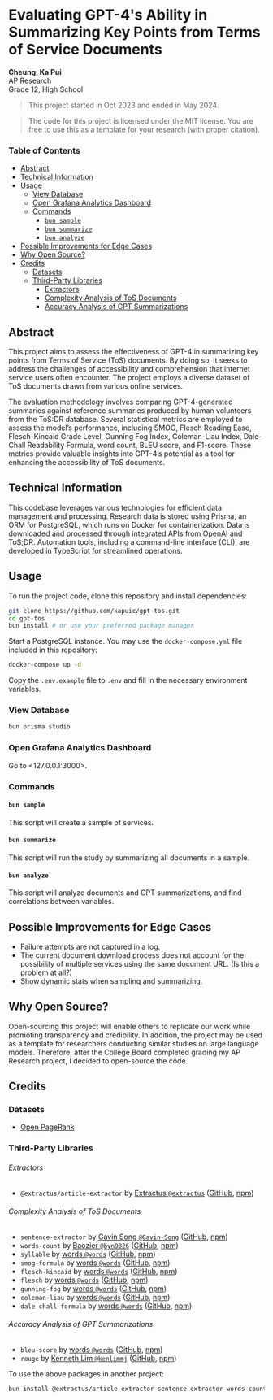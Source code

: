 # Evaluating GPT-4's Ability in Summarizing Key Points from Terms of Service Documents

**Cheung, Ka Pui**<br />AP Research<br />Grade 12, High School<br />

> This project started in Oct 2023 and ended in May 2024.

> The code for this project is licensed under the MIT license. You are free to use this as a template for your research (with proper citation).

### Table of Contents

- [Abstract](#abstract)
- [Technical Information](#technical-information)
- [Usage](#usage)
  - [View Database](#view-database)
  - [Open Grafana Analytics Dashboard](#open-grafana-analytics-dashboard)
  - [Commands](#commands)
    - [`bun sample`](#bun-sample)
    - [`bun summarize`](#bun-summarize)
    - [`bun analyze`](#bun-analyze)
- [Possible Improvements for Edge Cases](#possible-improvements-for-edge-cases)
- [Why Open Source?](#why-open-source)
- [Credits](#credits)
  - [Datasets](#datasets)
  - [Third-Party Libraries](#third-party-libraries)
    - [Extractors](#extractors)
    - [Complexity Analysis of ToS Documents](#complexity-analysis-of-tos-documents)
    - [Accuracy Analysis of GPT Summarizations](#accuracy-analysis-of-gpt-summarizations)

## Abstract

This project aims to assess the effectiveness of GPT-4 in summarizing key points from Terms of Service (ToS) documents. By doing so, it seeks to address the challenges of accessibility and comprehension that internet service users often encounter. The project employs a diverse dataset of ToS documents drawn from various online services.

The evaluation methodology involves comparing GPT-4-generated summaries against reference summaries produced by human volunteers from the ToS:DR database. Several statistical metrics are employed to assess the model’s performance, including SMOG, Flesch Reading Ease, Flesch-Kincaid Grade Level, Gunning Fog Index, Coleman-Liau Index, Dale-Chall Readability Formula, word count, BLEU score, and F1-score. These metrics provide valuable insights into GPT-4’s potential as a tool for enhancing the accessibility of ToS documents.

## Technical Information

This codebase leverages various technologies for efficient data management and processing. Research data is stored using Prisma, an ORM for PostgreSQL, which runs on Docker for containerization. Data is downloaded and processed through integrated APIs from OpenAI and ToS;DR. Automation tools, including a command-line interface (CLI), are developed in TypeScript for streamlined operations.

## Usage

To run the project code, clone this repository and install dependencies:

```bash
git clone https://github.com/kapuic/gpt-tos.git
cd gpt-tos
bun install # or use your preferred package manager
```

Start a PostgreSQL instance. You may use the `docker-compose.yml` file included in this repository:

```bash
docker-compose up -d
```

Copy the `.env.example` file to `.env` and fill in the necessary environment variables.

### View Database

```sh
bun prisma studio
```

### Open Grafana Analytics Dashboard

Go to <127.0.0.1:3000>.

### Commands

#### `bun sample`

This script will create a sample of services.

#### `bun summarize`

This script will run the study by summarizing all documents in a sample.

#### `bun analyze`

This script will analyze documents and GPT summarizations, and find correlations between variables.

## Possible Improvements for Edge Cases

- Failure attempts are not captured in a log.
- The current document download process does not account for the possibility of multiple services using the same document URL. (Is this a problem at all?)
- Show dynamic stats when sampling and summarizing.

## Why Open Source?

Open-sourcing this project will enable others to replicate our work while promoting transparency and credibility. In addition, the project may be used as a template for researchers conducting similar studies on large language models. Therefore, after the College Board completed grading my AP Research project, I decided to open-source the code.

## Credits

### Datasets

- [Open PageRank](https://www.domcop.com/openpagerank/what-is-openpagerank/)

### Third-Party Libraries

###### Extractors

- `@extractus/article-extractor` by [Extractus `@extractus`](https://github.com/extractus) ([GitHub](https://github.com/extractus/article-extractor), [npm](https://www.npmjs.com/package/@extractus/article-extractor))

###### Complexity Analysis of ToS Documents

- `sentence-extractor` by [Gavin Song `@Gavin-Song`](https://github.com/Gavin-Song) ([GitHub](https://github.com/Gavin-Song/SentenceExtractor), [npm](https://www.npmjs.com/package/sentence-extractor))
- `words-count` by [Baozier `@byn9826`](https://github.com/byn9826) ([GitHub](https://github.com/byn9826/words-count), [npm](https://www.npmjs.com/package/words-count))
- `syllable` by [words `@words`](https://github.com/words) ([GitHub](https://github.com/words/syllable), [npm](https://www.npmjs.com/package/syllable))
- `smog-formula` by [words `@words`](https://github.com/words) ([GitHub](https://github.com/words/smog-formula), [npm](https://www.npmjs.com/package/smog-formula))
- `flesch-kincaid` by [words `@words`](https://github.com/words) ([GitHub](https://github.com/words/flesch-kincaid), [npm](https://www.npmjs.com/package/flesch-kincaid))
- `flesch` by [words `@words`](https://github.com/words) ([GitHub](https://github.com/words/flesch), [npm](https://www.npmjs.com/package/flesch))
- `gunning-fog` by [words `@words`](https://github.com/words) ([GitHub](https://github.com/words/gunning-fog), [npm](https://www.npmjs.com/package/gunning-fog))
- `coleman-liau` by [words `@words`](https://github.com/words) ([GitHub](https://github.com/words/coleman-liau), [npm](https://www.npmjs.com/package/coleman-liau))
- `dale-chall-formula` by [words `@words`](https://github.com/words) ([GitHub](https://github.com/words/dale-chall-formula), [npm](https://www.npmjs.com/package/dale-chall-formula))

###### Accuracy Analysis of GPT Summarizations

- `bleu-score` by [words `@words`](https://github.com/words) ([GitHub](https://github.com/words/bleu-score), [npm](https://www.npmjs.com/package/bleu-score))
- `rouge` by [Kenneth Lim `@kenlimmj`](https://github.com/kenlimmj) ([GitHub](https://github.com/kenlimmj/rouge), [npm](https://www.npmjs.com/package/rouge))

To use the above packages in another project:

```sh
bun install @extractus/article-extractor sentence-extractor words-count syllable smog-formula flesch-kincaid flesch gunning-fog coleman-liau dale-chall-formula bleu-score rouge
```
